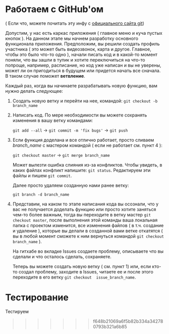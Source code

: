 # Работаем с GitHub'ом

( Если что, можете почитать эту инфу с [официального сайта git]( https://git-scm.com/book/ru/v2/%D0%92%D0%B5%D1%82%D0%B2%D0%BB%D0%B5%D0%BD%D0%B8%D0%B5-%D0%B2-Git-%D0%9E%D1%81%D0%BD%D0%BE%D0%B2%D1%8B-%D0%B2%D0%B5%D1%82%D0%B2%D0%BB%D0%B5%D0%BD%D0%B8%D1%8F-%D0%B8-%D1%81%D0%BB%D0%B8%D1%8F%D0%BD%D0%B8%D1%8F ))

Допустим, у нас есть каркас приложения ( главное меню и куча пустых кнопок ). На данном этапе мы начнем разработку основного функционала приложения.
Предположим, вы решили создать профиль участника ( это может быть видеозвонок, карта и другое. Главное, чтобы это было что-то одно ), начали писать код и в какой-то момент поняли, что вы зашли в тупик и хотите переключиться на что-то попроще, например, расписание, но код уже написан и вы не уверены, может ли он пригодиться в будущем или придется начать все сначала. В таком случае поможет **ветвление**.

Каждый раз, когда вы начинаете разрабатывать новую функцию, вам нужно делать следующее:
1. Создать новую ветку и перейти на нее, командой:
`git checkout -b branch_name`
2. Написать код. По мере необходимости вы можете сохранять изменения в вашу ветку командами:

    `git add --all` -> `git commit -m 'fix bugs'` -> `git push`
    
3. Если функция доделана и все отлично работает, просто сливаем *branch_name* с мастером командой ( если не работает см. пункт 4 ):
   
    `git checkout master` -> `git merge branch_name`

    Может вылезти ошибка слияния из-за конфликтов. Чтобы увидеть, в каких файлах конфликт напишите:
    `git status`. Редактируем эти файлы и пишем `git commit`.
 

    Далее просто удаляем созданную нами ранее ветку:

    `git branch -d branch_name`

4. Представим, на каком то этапе написания кода вы осознали, что у вас не получается доделать функцию или просто хотите заняться чем-то более важным, 
тогда вы переходите в ветку мастер
`git checkout master`, после выполнения этой команды ваша локальная папка с проектом изменится, все изменения файлов ( в т.ч. создание и удаление ), 
которые вы делали в созданной вами ветке откатятся ( вы в любой момент сможете к ним вернуться командой `git checkout branch_name` ).

     На гитхабе во вкладке Issues создаете проблему, описываете что вы сделали и что осталось сделать, сохраняете.

     Теперь вы можете создать новую ветку ( см. пункт 1) или, если кто-то создал проблему, заходите в Issues, читаете ее и после этого переходите в его ветку 
     `git checkout  issue_branch_name`.
# Тестирование
Тестируем
>>>>>>> f648b21069a6f5b82b334a342780793b321a6b85
